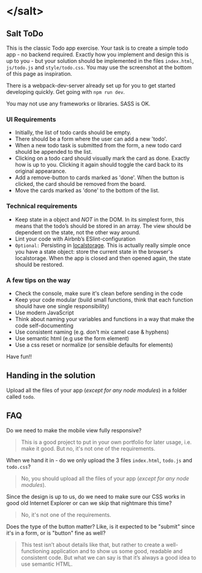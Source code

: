 # &lt;/salt&gt;

## Salt ToDo

This is the classic Todo app exercise. Your task is to create a simple todo app - no backend required.
Exactly how you implement and design this is up to you - but your solution should be implemented in the files `index.html`, `js/todo.js` and `style/todo.css`. You may use the screenshot at the bottom of this page as inspiration.

There is a webpack-dev-server already set up for you to get started developing quickly. Get going with `npm run dev`.

You may not use any frameworks or libraries. SASS is OK.

### UI Requirements
* Initially, the list of todo cards should be empty.
* There should be a form where the user can add a new 'todo'.
* When a new todo task is submitted from the form, a new todo card should be appended to the list.
* Clicking on a todo card should visually mark the card as done. Exactly how is up to you. Clicking it again should toggle the card back to its original appearance. 
* Add a remove-button to cards marked as 'done'. When the button is clicked, the card should be removed from the board.
* Move the cards marked as 'done' to the bottom of the list.

### Technical requirements
* Keep state in a object and *NOT* in the DOM. In its simplest form, this means that the todo’s should be stored in an array. The view should be dependent on the state, not the other way around.
* Lint your code with Airbnb’s ESlint-configuration
* `Optional:` Persisting in [localstorage](https://developer.mozilla.org/en-US/docs/Web/API/Window/localStorage). This is actually really simple once you have a state object: store the current state in the browser's localstorage. When the app is closed and then opened again, the state should be restored.

### A few tips on the way
* Check the console, make sure it's clean before sending in the code
* Keep your code modular (build small functions, think that each function should have one single responsibility)
* Use modern JavaScript
* Think about naming your variables and functions in a way that make the code self-documenting
* Use consistent naming (e.g. don't mix camel case & hyphens)
* Use semantic html (e.g use the form element)
* Use a css reset or normalize (or sensible defaults for elements)

Have fun!!

## Handing in the solution

Upload all the files of your app (_except for any node modules_) in a folder called `todo`. 


## FAQ

Do we need to make the mobile view fully responsive?
> This is a good project to put in your own portfolio for later usage, i.e. make it good. But no, it's not one of the requirements.

When we hand it in - do we only upload the 3 files `index.html`, `todo.js` and `todo.css`?
> No, you should upload all the files of your app (_except for any node modules_).

Since the design is up to us, do we need to make sure our CSS works in good old Internet Explorer or can we skip that nightmare this time?
> No, it's not one of the requirements.

Does the type of the button matter? Like, is it expected to be "submit" since it's in a form, or is "button" fine as well?
> This test isn’t about details like that, but rather to create a well-functioning application and to show us some good, readable and consistent code. But what we can say is that it’s always a good idea to use semantic HTML.
